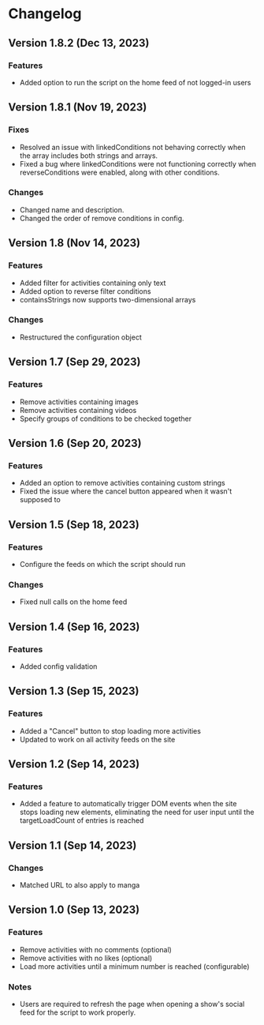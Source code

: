 # Changelog

## Version 1.8.2 (Dec 13, 2023)

### Features
- Added option to run the script on the home feed of not logged-in users

## Version 1.8.1 (Nov 19, 2023)

### Fixes
- Resolved an issue with linkedConditions not behaving correctly when the array includes both strings and arrays.
- Fixed a bug where linkedConditions were not functioning correctly when reverseConditions were enabled, along with other conditions.

### Changes
- Changed name and description.
- Changed the order of remove conditions in config.

## Version 1.8 (Nov 14, 2023)

### Features
- Added filter for activities containing only text
- Added option to reverse filter conditions
- containsStrings now supports two-dimensional arrays

### Changes
- Restructured the configuration object

## Version 1.7 (Sep 29, 2023)

### Features
- Remove activities containing images
- Remove activities containing videos
- Specify groups of conditions to be checked together

## Version 1.6 (Sep 20, 2023)

### Features
- Added an option to remove activities containing custom strings
- Fixed the issue where the cancel button appeared when it wasn't supposed to

## Version 1.5 (Sep 18, 2023)

### Features
- Configure the feeds on which the script should run

### Changes
- Fixed null calls on the home feed

## Version 1.4 (Sep 16, 2023)

### Features
- Added config validation

## Version 1.3 (Sep 15, 2023)

### Features
- Added a "Cancel" button to stop loading more activities
- Updated to work on all activity feeds on the site

## Version 1.2 (Sep 14, 2023)

### Features
- Added a feature to automatically trigger DOM events when the site stops loading new elements, eliminating the need for user input until the targetLoadCount of entries is reached

## Version 1.1 (Sep 14, 2023)

### Changes
- Matched URL to also apply to manga

## Version 1.0 (Sep 13, 2023)

### Features
- Remove activities with no comments (optional)
- Remove activities with no likes (optional)
- Load more activities until a minimum number is reached (configurable)

### Notes
- Users are required to refresh the page when opening a show's social feed for the script to work properly.
